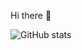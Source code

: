 Hi there 👋

![GitHub stats](https://github-readme-stats.vercel.app/api?username=co2f2e&show_icons=true&theme=default)




